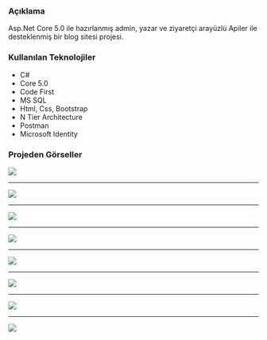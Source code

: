 ### Açıklama
Asp.Net Core 5.0 ile hazırlanmış admin, yazar ve ziyaretçi arayüzlü
Apiler ile desteklenmiş bir blog sitesi projesi.
### Kullanılan Teknolojiler
- C#
- Core 5.0
- Code First
- MS SQL
- Html, Css, Bootstrap
- N Tier Architecture
- Postman
- Microsoft Identity

### Projeden Görseller

![](https://iili.io/JH2omqN.png)

------------

![](https://iili.io/JH2oygt.png)

------------

![](https://iili.io/JH2oZzv.png)

------------

![](https://iili.io/JH2oLmJ.png)

------------

![](https://iili.io/JH2otXR.png)

------------

![](https://iili.io/JH2oDsp.png)

------------

![](https://iili.io/JH2op1I.png)

------------

![](https://iili.io/JH2xFIf.png)
